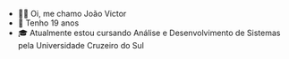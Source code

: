 - 🙋‍♂️ Oi, me chamo João Victor
- 🥳 Tenho 19 anos
- 🎓 Atualmente estou cursando Análise e Desenvolvimento de Sistemas pela Universidade Cruzeiro do Sul
